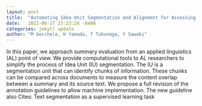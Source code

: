 ```yaml
---
layout: post
title:  "Automating Idea Unit Segmentation and Alignment for Assessing Reading Comprehension via Summary Protocol Analysis"
date:   2022-06-27 23:23:24 -0400
categories: jekyll update
author: "M Gecchele, H Yamada, T Tokunaga, Y Sawaki"
---
```

In this paper, we approach summary evaluation from an applied linguistics (AL) point of view. We provide computational tools to AL researchers to simplify the process of Idea Unit (IU) segmentation. The IU is a segmentation unit that can identify chunks of information. These chunks can be compared across documents to measure the content overlap between a summary and its source text. We propose a full revision of the annotation guidelines to allow machine implementation. The new guideline also  Cites: Text segmentation as a supervised learning task